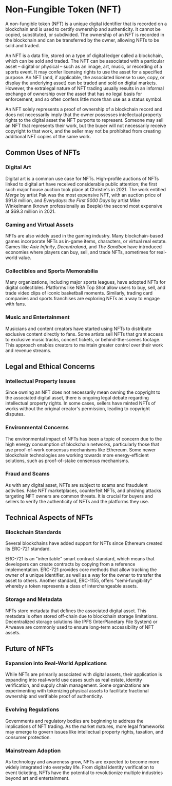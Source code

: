 # Non-Fungible Token (NFT)

A non-fungible token (NFT) is a unique digital identifier that is recorded on a blockchain and is used to certify ownership and authenticity. It cannot be copied, substituted, or subdivided. The ownership of an NFT is recorded in the blockchain and can be transferred by the owner, allowing NFTs to be sold and traded.

An NFT is a data file, stored on a type of digital ledger called a blockchain, which can be sold and traded. The NFT can be associated with a particular asset – digital or physical – such as an image, art, music, or recording of a sports event. It may confer licensing rights to use the asset for a specified purpose. An NFT (and, if applicable, the associated license to use, copy, or display the underlying asset) can be traded and sold on digital markets. However, the extralegal nature of NFT trading usually results in an informal exchange of ownership over the asset that has no legal basis for enforcement, and so often confers little more than use as a status symbol.

An NFT solely represents a proof of ownership of a blockchain record and does not necessarily imply that the owner possesses intellectual property rights to the digital asset the NFT purports to represent. Someone may sell an NFT that represents their work, but the buyer will not necessarily receive copyright to that work, and the seller may not be prohibited from creating additional NFT copies of the same work.

## Common Uses of NFTs

### Digital Art
Digital art is a common use case for NFTs. High-profile auctions of NFTs linked to digital art have received considerable public attention; the first such major house auction took place at Christie's in 2021. The work entitled *Merge* by artist Pak was the most expensive NFT, with an auction price of $91.8 million, and *Everydays: the First 5000 Days* by artist Mike Winkelmann (known professionally as Beeple) the second most expensive at $69.3 million in 2021.

### Gaming and Virtual Assets
NFTs are also widely used in the gaming industry. Many blockchain-based games incorporate NFTs as in-game items, characters, or virtual real estate. Games like *Axie Infinity*, *Decentraland*, and *The Sandbox* have introduced economies where players can buy, sell, and trade NFTs, sometimes for real-world value.

### Collectibles and Sports Memorabilia
Many organizations, including major sports leagues, have adopted NFTs for digital collectibles. Platforms like NBA Top Shot allow users to buy, sell, and trade video clips of iconic basketball moments. Similarly, trading card companies and sports franchises are exploring NFTs as a way to engage with fans.

### Music and Entertainment
Musicians and content creators have started using NFTs to distribute exclusive content directly to fans. Some artists sell NFTs that grant access to exclusive music tracks, concert tickets, or behind-the-scenes footage. This approach enables creators to maintain greater control over their work and revenue streams.

## Legal and Ethical Concerns

### Intellectual Property Issues
Since owning an NFT does not necessarily mean owning the copyright to the associated digital asset, there is ongoing legal debate regarding intellectual property rights. In some cases, sellers have minted NFTs of works without the original creator's permission, leading to copyright disputes.

### Environmental Concerns
The environmental impact of NFTs has been a topic of concern due to the high energy consumption of blockchain networks, particularly those that use proof-of-work consensus mechanisms like Ethereum. Some newer blockchain technologies are working towards more energy-efficient solutions, such as proof-of-stake consensus mechanisms.

### Fraud and Scams
As with any digital asset, NFTs are subject to scams and fraudulent activities. Fake NFT marketplaces, counterfeit NFTs, and phishing attacks targeting NFT owners are common threats. It is crucial for buyers and sellers to verify the authenticity of NFTs and the platforms they use.

## Technical Aspects of NFTs

### Blockchain Standards
Several blockchains have added support for NFTs since Ethereum created its ERC-721 standard.

ERC-721 is an "inheritable" smart contract standard, which means that developers can create contracts by copying from a reference implementation. ERC-721 provides core methods that allow tracking the owner of a unique identifier, as well as a way for the owner to transfer the asset to others. Another standard, ERC-1155, offers "semi-fungibility" whereby a token represents a class of interchangeable assets.

### Storage and Metadata
NFTs store metadata that defines the associated digital asset. This metadata is often stored off-chain due to blockchain storage limitations. Decentralized storage solutions like IPFS (InterPlanetary File System) or Arweave are commonly used to ensure long-term accessibility of NFT assets.

## Future of NFTs

### Expansion into Real-World Applications
While NFTs are primarily associated with digital assets, their application is expanding into real-world use cases such as real estate, identity verification, and supply chain management. Some organizations are experimenting with tokenizing physical assets to facilitate fractional ownership and verifiable proof of authenticity.

### Evolving Regulations
Governments and regulatory bodies are beginning to address the implications of NFT trading. As the market matures, more legal frameworks may emerge to govern issues like intellectual property rights, taxation, and consumer protection.

### Mainstream Adoption
As technology and awareness grow, NFTs are expected to become more widely integrated into everyday life. From digital identity verification to event ticketing, NFTs have the potential to revolutionize multiple industries beyond art and entertainment.

